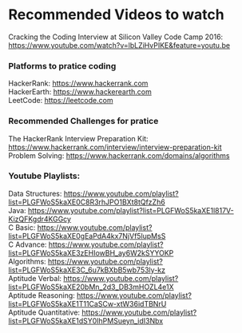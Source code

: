# Recommended Videos to watch
Cracking the Coding Interview at Silicon Valley Code Camp 2016: https://www.youtube.com/watch?v=lbLZiHvPIKE&feature=youtu.be  

### Platforms to pratice coding
HackerRank: https://www.hackerrank.com  
HackerEarth: https://www.hackerearth.com  
LeetCode: https://leetcode.com  

### Recommended Challenges for pratice
The HackerRank Interview Preparation Kit: https://www.hackerrank.com/interview/interview-preparation-kit  
Problem Solving: https://www.hackerrank.com/domains/algorithms  

### Youtube Playlists: 
Data Structures: https://www.youtube.com/playlist?list=PLGFWoS5kaXE0C8R3rhJPO1BXt8tQfzZh6  
Java: https://www.youtube.com/playlist?list=PLGFWoS5kaXE1l817V-KizQFKgdr4KGGcy  
C Basic: https://www.youtube.com/playlist?list=PLGFWoS5kaXE0gEaPdA4kx7NjVf5lupMsS  
C Advance: https://www.youtube.com/playlist?list=PLGFWoS5kaXE3zEHIowBH_ay6W2kSYYOKP  
Algorithms: https://www.youtube.com/playlist?list=PLGFWoS5kaXE3C_6u7kBXbB5wb753ly-kz  
Aptitude Verbal: https://www.youtube.com/playlist?list=PLGFWoS5kaXE20bMn_2d3_DB3mHOZL4e1X  
Aptitude Reasoning: https://www.youtube.com/playlist?list=PLGFWoS5kaXE1T11CaSCw-xtW36idTBNrU  
Aptitude Quantitative: https://www.youtube.com/playlist?list=PLGFWoS5kaXE1dSY0IhPMSueyn_idI3Nbx  
